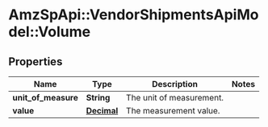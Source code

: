 # AmzSpApi::VendorShipmentsApiModel::Volume

## Properties
Name | Type | Description | Notes
------------ | ------------- | ------------- | -------------
**unit_of_measure** | **String** | The unit of measurement. | 
**value** | [**Decimal**](Decimal.md) | The measurement value. | 


